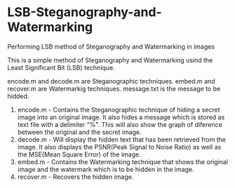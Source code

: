 # LSB-Steganography-and-Watermarking
Performing LSB method of Steganography and Watermarking in images



This is a simple method of Steganography and Watermarking usind the Least Significant Bit (LSB) technique.

encode.m and decode.m are Steganographic techniques.
embed.m and recover.m are Watermarkig techniques.
message.txt is the message to be hidded.

1. encode.m  - Contains the Steganographic technique of hiding a secret image into an original image. It also hides a message which is stored as text file with a delimiter "%". This will also show the graph of diference between the original and the secret image.
2. decode.m  - Will display the hidden text that has been retrieved from the image. It also displays the PSNR(Peak Signal to Noise Ratio) as well as the MSE(Mean Square Error) of the image.
3. embed.m   - Contains the Watermarking technique that shows the original image and the watermark which is to be hidden in the image.
4. recover.m - Recovers the hidden image.
